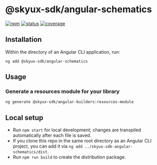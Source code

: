 # @skyux-sdk/angular-schematics
[![npm](https://img.shields.io/npm/v/@skyux-sdk/angular-schematics.svg)](https://www.npmjs.com/package/@skyux-sdk/angular-schematics)
[![status](https://travis-ci.org/blackbaud/skyux-sdk-angular-schematics.svg?branch=master)](https://travis-ci.org/blackbaud/skyux-sdk-angular-schematics)
[![coverage](https://codecov.io/gh/blackbaud/skyux-sdk-angular-schematics/branch/master/graphs/badge.svg?branch=master)](https://codecov.io/gh/blackbaud/skyux-sdk-angular-schematics/branch/master)

## Installation

Within the directory of an Angular CLI application, run:

```
ng add @skyux-sdk/angular-schematics
```

## Usage

### Generate a resources module for your library

```
ng generate @skyux-sdk/angular-builders:resources-module
```

## Local setup

- Run `npm start` for local development; changes are transpiled automatically after each file is saved.
- If you clone this repo in the same root directory as an Angular CLI project, you can add it via `ng add ../skyux-sdk-angular-schematics/dist`.
- Run `npm run build` to create the distribution package.
